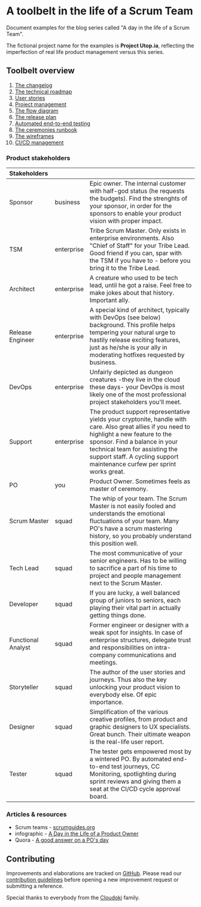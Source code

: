 # A toolbelt in the life of a Scrum Team

Document examples for the blog series called "A day in the life of a Scrum Team".

The fictional project name for the examples is **Project Utop.ia**, reflecting the imperfection of real life product management versus this series.

## Toolbelt overview

1. [The changelog](/changelog/README.md)
1. [The technical roadmap](/technical-roadmap/README.md)
1. [User stories](/user-stories/README.md)
1. [Project management](/project-management/README.md)
1. [The flow diagram](/flow-diagram/README.md)
1. [The release plan](/release-plan/README.md)
1. [Automated end-to-end testing](/e2e-testing/README.md)
1. [The ceremonies runbook](/ceremonies-runbook/README.md)
1. [The wireframes](/wireframnes/README.md)
1. [CI/CD management](/cicd-management/README.md)

### Product stakeholders

 Stakeholders | | |
:-------------------|:-----------|:----
 Sponsor            | business   | Epic owner. The internal customer with half-god status (he requests the budgets). Find the strenghts of your sponsor, in order for the sponsors to enable your product vision with proper impact.
 TSM                | enterprise | Tribe Scrum Master. Only exists in enterprise environments. Also "Chief of Staff" for your Tribe Lead. Good friend if you can, spar with the TSM if you have to - before you bring it to the Tribe Lead.
 Architect          | enterprise | A creature who used to be tech lead, until he got a raise. Feel free to make jokes about that history. Important ally.
 Release Engineer   | enterprise | A special kind of architect, typically with DevOps (see below) background. This profile helps tempering your natural urge to hastily release exciting features, just as he/she is your ally in moderating hotfixes requested by business.
 DevOps             | enterprise | Unfairly depicted as dungeon creatures -they live in the cloud these days- your DevOps is most likely one of the most professional project stakeholders you'll meet.
 Support            | enterprise | The product support representative yields your cryptonite, handle with care. Also great allies if you need to highlight a new feature to the sponsor. Find a balance in your technical team for assisting the support staff. A cycling support maintenance curfew per sprint works great.
 PO                 | you        | Product Owner. Sometimes feels as master of ceremony.
 Scrum Master       | squad      | The whip of your team. The Scrum Master is not easily fooled and understands the emotional fluctuations of your team. Many PO's have a scrum mastering history, so you probably understand this position well.
 Tech Lead          | squad      | The most communicative of your senior engineers. Has to be willing to sacrifice a part of his time to project and people management next to the Scrum Master.
 Developer          | squad      | If you are lucky, a well balanced group of juniors to seniors, each playing their vital part in actually getting things done.
 Functional Analyst | squad      | Former engineer or designer with a weak spot for insights. In case of enterprise structures, delegate trust and responsibilities on intra-company communications and meetings.
 Storyteller        | squad      | The author of the user stories and journeys. Thus also the key unlocking your product vision to everybody else. Of epic importance.
 Designer           | squad      | Simplification of the various creative profiles, from product and graphic designers to UX specialists. Great bunch. Their ultimate weapon is the real-life user report.
 Tester             | squad      | The tester gets empowered most by a wintered PO. By automated end-to-end test journeys, CC Monitoring, spotlighting during sprint reviews and giving them a seat at the CI/CD cycle approval board.

### Articles & resources

* Scrum teams - [scrumguides.org](https://www.scrumguides.org/scrum-guide.html)
* infographic - [A Day in the Life of a Product Owner](https://3back.com/infographic/a-day-in-the-life-of-a-product-owner/)
* Quora - [A good answer on a PO's day](https://www.quora.com/What-is-a-normal-day-of-a-Product-Owner-SCRUM/answer/Kunal-Gupta-6)


## Contributing

Improvements and elaborations are tracked on [GitHub](https://github.com/Cloudoki/scrum-team-toolbelt/issues). Please read our [contribution guidelines](CONTRIBUTING.md) before opening a new improvement request or submitting a reference.

Special thanks to everybody from the [Cloudoki](https://cloudoki.com) family.
